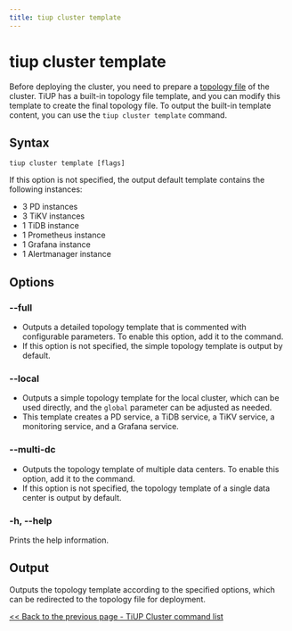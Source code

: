 ```yaml
---
title: tiup cluster template
---
```


# tiup cluster template

Before deploying the cluster, you need to prepare a [topology file](/tiup/tiup-cluster-topology-reference.md) of the cluster. TiUP has a built-in topology file template, and you can modify this template to create the final topology file. To output the built-in template content, you can use the `tiup cluster template` command.

## Syntax

```shell
tiup cluster template [flags]
```

If this option is not specified, the output default template contains the following instances:

- 3 PD instances
- 3 TiKV instances
- 1 TiDB instance
- 1 Prometheus instance
- 1 Grafana instance
- 1 Alertmanager instance

## Options

### --full

- Outputs a detailed topology template that is commented with configurable parameters. To enable this option, add it to the command.
- If this option is not specified, the simple topology template is output by default.

### --local

- Outputs a simple topology template for the  local cluster, which can be used directly, and the `global` parameter can be adjusted as needed.
- This template creates a PD service, a TiDB service, a TiKV service, a monitoring service, and a Grafana service.

### --multi-dc

- Outputs the topology template of multiple data centers. To enable this option, add it to the command.
- If this option is not specified, the topology template of a single data center is output by default.

### -h, --help

Prints the help information.

## Output

Outputs the topology template according to the specified options, which can be redirected to the topology file for deployment.

[<< Back to the previous page - TiUP Cluster command list](/tiup/tiup-component-cluster.md#command-list)
